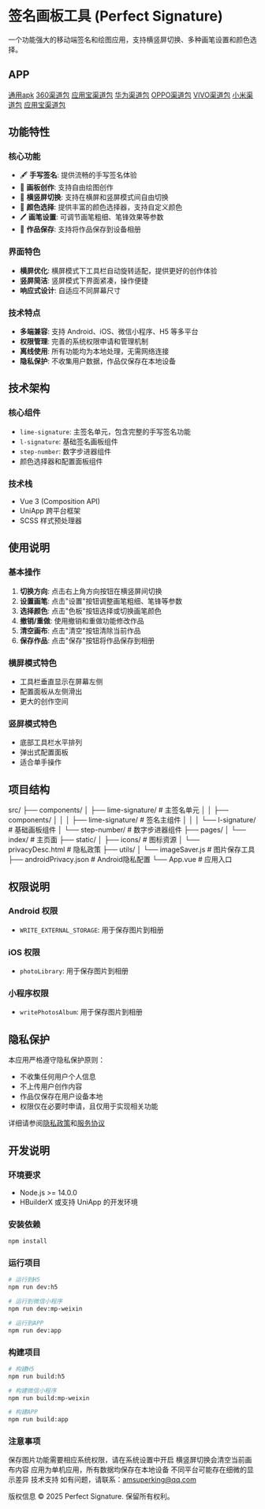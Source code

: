 # 签名画板工具 (Perfect Signature)

一个功能强大的移动端签名和绘图应用，支持横竖屏切换、多种画笔设置和颜色选择。

## APP
[通用apk](/dist/release/apk/__UNI__CEC06C5__20250802153816.apk)
[360渠道包](/dist//release/apk/__UNI__CEC06C5_360_20250802153816.apk)
[应用宝渠道包](/dist/release/apk/__UNI__CEC06C5_yyb_20250802153816.apk)
[华为渠道包](/dist/release/apk/__UNI__CEC06C5_huawei_20250802153816.apk)
[OPPO渠道包](/dist/release/apk/__UNI__CEC06C5_oppo_20250802153816.apk)
[VIVO渠道包](/dist/release/apk/__UNI__CEC06C5_vivo_20250802153816.apk)
[小米渠道包](/dist/release/apk/__UNI__CEC06C5_xiaomi_20250802153816.apk)
[应用宝渠道包](/dist/release/apk/__UNI__CEC06C5_yyb_20250802153816.apk)

## 功能特性

### 核心功能
- 🖋️ **手写签名**: 提供流畅的手写签名体验
- 🎨 **画板创作**: 支持自由绘图创作
- 🔄 **横竖屏切换**: 支持在横屏和竖屏模式间自由切换
- 🎨 **颜色选择**: 提供丰富的颜色选择器，支持自定义颜色
- 🖊️ **画笔设置**: 可调节画笔粗细、笔锋效果等参数
- 💾 **作品保存**: 支持将作品保存到设备相册

### 界面特色
- **横屏优化**: 横屏模式下工具栏自动旋转适配，提供更好的创作体验
- **竖屏简洁**: 竖屏模式下界面紧凑，操作便捷
- **响应式设计**: 自适应不同屏幕尺寸

### 技术特点
- **多端兼容**: 支持 Android、iOS、微信小程序、H5 等多平台
- **权限管理**: 完善的系统权限申请和管理机制
- **离线使用**: 所有功能均为本地处理，无需网络连接
- **隐私保护**: 不收集用户数据，作品仅保存在本地设备

## 技术架构

### 核心组件
- `lime-signature`: 主签名单元，包含完整的手写签名功能
- `l-signature`: 基础签名画板组件
- `step-number`: 数字步进器组件
- 颜色选择器和配置面板组件

### 技术栈
- Vue 3 (Composition API)
- UniApp 跨平台框架
- SCSS 样式预处理器

## 使用说明

### 基本操作
1. **切换方向**: 点击右上角方向按钮在横竖屏间切换
2. **设置画笔**: 点击"设置"按钮调整画笔粗细、笔锋等参数
3. **选择颜色**: 点击"色板"按钮选择或切换画笔颜色
4. **撤销/重做**: 使用撤销和重做功能修改作品
5. **清空画布**: 点击"清空"按钮清除当前作品
6. **保存作品**: 点击"保存"按钮将作品保存到相册

### 横屏模式特色
- 工具栏垂直显示在屏幕左侧
- 配置面板从左侧滑出
- 更大的创作空间

### 竖屏模式特色
- 底部工具栏水平排列
- 弹出式配置面板
- 适合单手操作

## 项目结构
src/ ├── components/ │ ├── lime-signature/ # 主签名单元 │ │ ├── components/ │ │ │ ├── lime-signature/ # 签名主组件 │ │ │ └── l-signature/ # 基础画板组件 │ └── step-number/ # 数字步进器组件 ├── pages/ │ └── index/ # 主页面 ├── static/ │ ├── icons/ # 图标资源 │ └── privacyDesc.html # 隐私政策 ├── utils/ │ └── imageSaver.js # 图片保存工具 ├── androidPrivacy.json # Android隐私配置 └── App.vue # 应用入口


## 权限说明

### Android 权限
- `WRITE_EXTERNAL_STORAGE`: 用于保存图片到相册

### iOS 权限
- `photoLibrary`: 用于保存图片到相册

### 小程序权限
- `writePhotosAlbum`: 用于保存图片到相册

## 隐私保护

本应用严格遵守隐私保护原则：
- 不收集任何用户个人信息
- 不上传用户创作内容
- 作品仅保存在用户设备本地
- 权限仅在必要时申请，且仅用于实现相关功能

详细请参阅[隐私政策](./static/privacyDesc.html)和[服务协议](./static/serviceAgreement.html)

## 开发说明

### 环境要求
- Node.js >= 14.0.0
- HBuilderX 或支持 UniApp 的开发环境

### 安装依赖
```bash
npm install
```
### 运行项目
```bash
# 运行到H5
npm run dev:h5

# 运行到微信小程序
npm run dev:mp-weixin

# 运行到APP
npm run dev:app
```

### 构建项目
```bash
# 构建H5
npm run build:h5

# 构建微信小程序
npm run build:mp-weixin

# 构建APP
npm run build:app
```

### 注意事项
保存图片功能需要相应系统权限，请在系统设置中开启
横竖屏切换会清空当前画布内容
应用为单机应用，所有数据均保存在本地设备
不同平台可能存在细微的显示差异
技术支持
如有问题，请联系：amsuperking@qq.com

版权信息
© 2025 Perfect Signature. 保留所有权利。